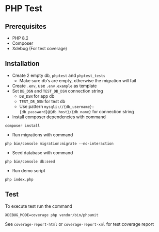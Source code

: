 # PHP Test
 
## Prerequisites
- PHP 8.2
- Composer
- Xdebug (For test coverage)
 
## Installation
- Create 2 empty db, `phptest` and `phptest_tests`
  - Make sure db's are empty, otherwise the migration will fail
- Create `.env`, use `.env.example` as template
- Set `DB_DSN` and `TEST_DB_DSN` connection string
  - `DB_DSN` for app db
  - `TEST_DB_DSN` for test db
  - Use pattern `mysqli://{db_username}:{db_password}@{db_host}/{db_name}` for connection string
- Install composer dependencies with command
```shell
composer install
```
- Run migrations with command
```shell
php bin/console migration:migrate --no-interaction
```
- Seed database with command
```shell
php bin/console db:seed
```
- Run demo script
```shell
php index.php
```

## Test
To execute test run the command
```shell
XDEBUG_MODE=coverage php vendor/bin/phpunit
```

See `coverage-report-html` or `coverage-report-xml` for test coverage report
